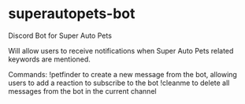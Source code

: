 # superautopets-bot
Discord Bot for Super Auto Pets

Will allow users to receive notifications when Super Auto Pets related keywords are mentioned.

Commands:
!petfinder to create a new message from the bot, allowing users to add a reaction to subscribe to the bot
!cleanme to delete all messages from the bot in the current channel
